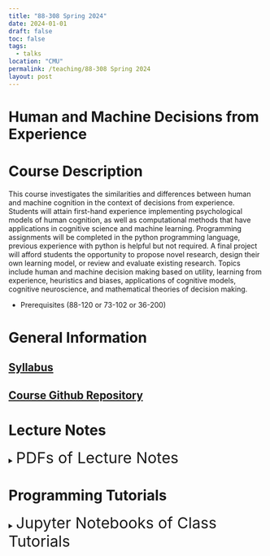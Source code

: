 ```yaml
---
title: "88-308 Spring 2024"
date: 2024-01-01
draft: false
toc: false
tags:
  - talks
location: "CMU"
permalink: /teaching/88-308 Spring 2024
layout: post
---
```


# Human and Machine Decisions from Experience

# Course Description 

This course investigates the similarities and differences between human and machine cognition in the context of decisions from experience. Students will attain first-hand experience implementing psychological models of human cognition, as well as computational methods that have applications in cognitive science and machine learning. Programming assignments will be completed in the python programming language, previous experience with python is helpful but not required. A final project will afford students the opportunity to propose novel research, design their own learning model, or review and evaluate existing research. Topics include human and machine decision making based on utility, learning from experience, heuristics and biases, applications of cognitive models, cognitive neuroscience, and mathematical theories of decision making. 

-	Prerequisites (88-120 or 73-102 or 36-200) 


# General Information 

## [Syllabus](/assets/files/2024/syllabus.pdf)
## [Course Github Repository](https://github.com/TylerJamesMalloy/88308)

# Lecture Notes
<details>
  <summary >
    <p style="font-size:30px; display:inline">
      PDFs of Lecture Notes
    </p>
  </summary>
<p>
  <ul>
    <li> <a style="font-size:22px; display:inline" href="/assets/files/2024/lectures/01-17 Lecture.pdf">January 17th Lecture</a> </li> 
    <li> <a style="font-size:22px; display:inline" href="/assets/files/2024/lectures/01-22 Lecture.pdf">January 22nd Lecture</a> </li> 
    <li> <a style="font-size:22px; display:inline" href="/assets/files/2024/lectures/01-24 Lecture.pdf">January 24th Lecture</a> </li> 
    <li> <a style="font-size:22px; display:inline" href="/assets/files/2024/lectures/01-29 Lecture.pdf">January 29th Lecture</a> </li> 
    <li> <a style="font-size:22px; display:inline" href="/assets/files/2024/lectures/01-31 Lecture.pdf">January 31st Lecture</a> </li> 
    <li> <a style="font-size:22px; display:inline" href="/assets/files/2024/lectures/02-05 Lecture.pdf">February 5th Lecture</a> </li> 
    <li> <a style="font-size:22px; display:inline" href="/assets/files/2024/lectures/02-07 Lecture.pdf">February 7th Lecture</a> </li> 
    <li> <a style="font-size:22px; display:inline" href="/assets/files/2024/lectures/02-12 Lecture.pdf">February 12th Lecture</a> </li> 
    <li> <a style="font-size:22px; display:inline" href="/assets/files/2024/lectures/02-14 Lecture.pdf">February 14th Lecture</a> </li> 
    <li> <a style="font-size:22px; display:inline" href="/assets/files/2024/lectures/02-19 Lecture.pdf">February 19th Lecture</a> </li> 
    <li> <a style="font-size:22px; display:inline" href="/assets/files/2024/lectures/02-21 Lecture.pdf">February 21st Lecture</a> </li> 
    <li> <a style="font-size:22px; display:inline" href="/assets/files/2024/lectures/02-26 Lecture.pdf">February 26th Lecture</a> </li> 
    <li> <a style="font-size:22px; display:inline" href="/assets/files/2024/lectures/02-28 Lecture.pdf">February 28th Lecture</a> </li> 
    <li> <a style="font-size:22px; display:inline" href="/assets/files/2024/lectures/03-11 Lecture.pdf">March 11th Lecture</a> </li> 
    <li> <a style="font-size:22px; display:inline" href="/assets/files/2024/lectures/03-13 Lecture.pdf">March 13th Lecture</a> </li> 
    <li> <a style="font-size:22px; display:inline" href="/assets/files/2024/lectures/03-18 Lecture.pdf">March 18th Lecture</a> </li> 
    <li> <a style="font-size:22px; display:inline" href="/assets/files/2024/lectures/03-20 Lecture.pdf">March 20th Lecture</a> </li> 
    <li> <a style="font-size:22px; display:inline" href="/assets/files/2024/lectures/03-25 Lecture.pdf">March 25th Lecture</a> </li> 
    <li> <a style="font-size:22px; display:inline" href="/assets/files/2024/lectures/03-27 Lecture.pdf">March 27th Lecture</a> </li> 
    <li> <a style="font-size:22px; display:inline" href="/assets/files/2024/lectures/04-01 Lecture.pdf">April 1st Lecture</a> </li> 
    <li> <a style="font-size:22px; display:inline" href="/assets/files/2024/lectures/04-03 Lecture.pdf">April 3rd Lecture</a> </li> 
    <li> <a style="font-size:22px; display:inline" href="/assets/files/2024/lectures/04-08 Lecture.pdf">April 8th Lecture</a> </li> 
    <li> <a style="font-size:22px; display:inline" href="/assets/files/2024/lectures/04-10 Lecture.pdf">April 10th Lecuture</a> </li> 
    <li> <a style="font-size:22px; display:inline" href="/assets/files/2024/lectures/04-15 Lecture.pdf">April 15th Lecture</a> </li> 
    <li> <a style="font-size:22px; display:inline" href="/assets/files/2024/lectures/04-17 Lecture.pdf">April 17th Lecture</a> </li> 
    <li> <a style="font-size:22px; display:inline" href="/assets/files/2024/lectures/04-22 Lecture.pdf">April 22nd Lecture</a> </li> 
    <li> <a style="font-size:22px; display:inline" href="/assets/files/2024/lectures/04-24 Lecture.pdf">April 24th Lecture</a> </li> 
  </ul>
</p>
</details>

# Programming Tutorials
<details>
  <summary >
    <p style="font-size:30px; display:inline">
      Jupyter Notebooks of Class Tutorials
    </p>
  </summary>
<p>
  <ul>
    <li> <a style="font-size:22px; display:inline" href="/assets/files/2024/tutorials/01-15 Classwork.ipynb">January 15th Tutorial</a> </li> 
    <li> <a style="font-size:22px; display:inline" href="/assets/files/2024/tutorials/01-29 Classwork.ipynb">January 29th Tutorial</a> </li> 
    <li> <a style="font-size:22px; display:inline" href="/assets/files/2024/tutorials/01-31 Classwork.ipynb">January 31st Tutorial</a> </li> 
    <li> <a style="font-size:22px; display:inline" href="/assets/files/2024/tutorials/02-05 Classwork.ipynb">February 5th Tutorial</a> </li> 
    <li> <a style="font-size:22px; display:inline" href="/assets/files/2024/tutorials/02-12 Classwork.ipynb">February 12th Tutorial</a> </li> 
    <li> <a style="font-size:22px; display:inline" href="/assets/files/2024/tutorials/02-19 Classwork.ipynb">February 19th Tutorial</a> </li> 
    <li> <a style="font-size:22px; display:inline" href="/assets/files/2024/tutorials/02-28 Classwork.ipynb">February 28th Tutorial</a> </li> 
    <li> <a style="font-size:22px; display:inline" href="/assets/files/2024/tutorials/03-11 Classwork.ipynb">March 11th Tutorial</a> </li> 
    <li> <a style="font-size:22px; display:inline" href="/assets/files/2024/tutorials/04-08 Classwork.ipynb">April 8th Tutorial</a> </li>  
  </ul>
</p>
</details>